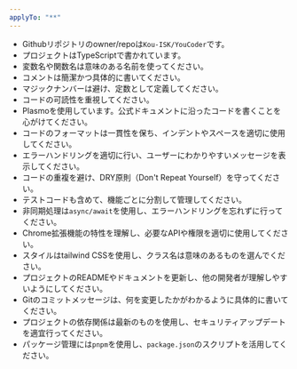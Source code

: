 ```yaml
---
applyTo: "**"
---
```


- Githubリポジトリのowner/repoは`Kou-ISK/YouCoder`です。
- プロジェクトはTypeScriptで書かれています。
- 変数名や関数名は意味のある名前を使ってください。
- コメントは簡潔かつ具体的に書いてください。
- マジックナンバーは避け、定数として定義してください。
- コードの可読性を重視してください。
- Plasmoを使用しています。公式ドキュメントに沿ったコードを書くことを心がけてください。
- コードのフォーマットは一貫性を保ち、インデントやスペースを適切に使用してください。
- エラーハンドリングを適切に行い、ユーザーにわかりやすいメッセージを表示してください。
- コードの重複を避け、DRY原則（Don't Repeat Yourself）を守ってください。
- テストコードも含めて、機能ごとに分割して管理してください。
- 非同期処理は`async/await`を使用し、エラーハンドリングを忘れずに行ってください。
- Chrome拡張機能の特性を理解し、必要なAPIや権限を適切に使用してください。
- スタイルはtailwind CSSを使用し、クラス名は意味のあるものを選んでください。
- プロジェクトのREADMEやドキュメントを更新し、他の開発者が理解しやすいようにしてください。
- Gitのコミットメッセージは、何を変更したかがわかるように具体的に書いてください。
- プロジェクトの依存関係は最新のものを使用し、セキュリティアップデートを適宜行ってください。
- パッケージ管理には`pnpm`を使用し、`package.json`のスクリプトを活用してください。
